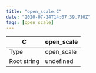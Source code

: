 ```yaml
---
title: "open_scale:C"
date: "2020-07-24T14:07:39.710Z"
tags: [open_scale]
---
```


|C|open_scale|
|---|---|
|Type|open_scale|
|Root string|undefined|

